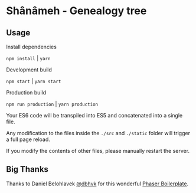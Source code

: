 # Shânâmeh - Genealogy tree

## Usage

Install dependencies

`npm install` | `yarn`

Development build

`npm start` | `yarn start` 

Production build

`npm run production` | `yarn production`

Your ES6 code will be transpiled into ES5 and concatenated into a single file.

Any modification to the files inside the `./src` and `./static` folder will trigger a full page reload.

If you modify the contents of other files, please manually restart the server.

## Big Thanks

Thanks to Daniel Belohlavek [@dbhvk](http://twitter.com/dbhvk) for this wonderful [Phaser Boilerplate](https://github.com/belohlavek/phaser-es6-boilerplate/issues).